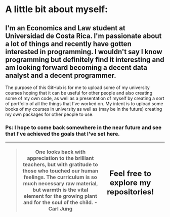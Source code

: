 # A little bit about myself:

## I'm an Economics and Law student at Universidad de Costa Rica. I'm passionate about a lot of things and recently have gotten interested in programming. I wouldn't say I know programming but definitely find it interesting and am looking forward becoming a decent data analyst and a decent programmer. <br>

<p>The purpose of this GitHub is for me to upload some of my university courses hoping that it can be useful for other people and also creating some of my own code, as well as a presentation of myself by creating a sort of portfolio of all the things that I've worked on. My intent is to upload some books of my courses in university as well as (may be in the future) creating my own packages for other people to use.</p>

### Ps: I hope to come back somewhere in the near future and see that I've achieved the goals that I've set here.

<table class='tg'>
  <thead>
    <tr>
      <th class='tg-0pky'>
        <div class='center'>
          <blockquote class="twitter-tweet" data-partner="tweetdeck">
         One looks back with appreciation to the brilliant teachers, but with gratitude to those who touched our human feelings. The curriculum is so much necessary raw material, but warmth is the vital element for the growing plant and for the soul of the child.
            -  Carl Jung
          </blockquote> <!-- <script async src="https://platform.twitter.com/widgets.js" charset="utf-8"></script> -->
        </div>
      </th>
      <th class='tg-0pky'>
        <h2> Feel free to explore my repositories! </h2>
      <th>
    </tr>
  </thead>
</table>
